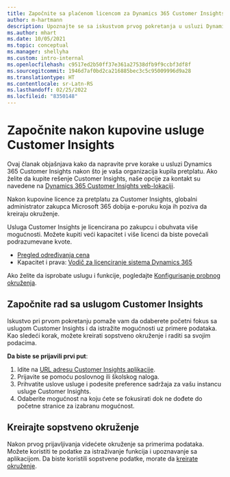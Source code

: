 ```yaml
---
title: Započnite sa plaćenom licencom za Dynamics 365 Customer Insights
author: m-hartmann
description: Upoznajte se sa iskustvom prvog pokretanja u usluzi Dynamics 365 Customer Insights i istražiti njene mogućnosti.
ms.author: mhart
ms.date: 10/05/2021
ms.topic: conceptual
ms.manager: shellyha
ms.custom: intro-internal
ms.openlocfilehash: c9517ed2b50ff37e361a27538dfb9f9ccbf3df8f
ms.sourcegitcommit: 1946d7af0bd2ca216885bec3c5c95009996d9a28
ms.translationtype: HT
ms.contentlocale: sr-Latn-RS
ms.lasthandoff: 02/25/2022
ms.locfileid: "8350148"
---
```

# <a name="get-started-after-purchasing-customer-insights"></a>Započnite nakon kupovine usluge Customer Insights

Ovaj članak objašnjava kako da napravite prve korake u usluzi Dynamics 365 Customer Insights nakon što je vaša organizacija kupila pretplatu. Ako želite da kupite rešenje Customer Insights, naše opcije za kontakt su navedene na [Dynamics 365 Customer Insights veb-lokaciji](https://dynamics.microsoft.com/ai/customer-insights/). 

Nakon kupovine licence za pretplatu za Customer Insights, globalni administrator zakupca Microsoft 365 dobija e-poruku koja ih poziva da kreiraju okruženje. 

Usluga Customer Insights je licencirana po zakupcu i obuhvata više mogućnosti. Možete kupiti veći kapacitet i više licenci da biste povećali podrazumevane kvote. 
- [Pregled određivanja cena](https://dynamics.microsoft.com/ai/customer-insights/pricing/)
- Kapacitet i prava: [Vodič za licenciranje sistema Dynamics 365](https://go.microsoft.com/fwlink/?LinkId=866544)

Ako želite da isprobate uslugu i funkcije, pogledajte [Konfigurisanje probnog okruženja](trial-signup.md).

## <a name="start-with-customer-insights"></a>Započnite rad sa uslugom Customer Insights

Iskustvo pri prvom pokretanju pomaže vam da odaberete početni fokus sa uslugom Customer Insights i da istražite mogućnosti uz primere podataka. Kao sledeći korak, možete kreirati sopstveno okruženje i raditi sa svojim podacima.

**Da biste se prijavili prvi put**:

1. Idite na [URL adresu Customer Insights aplikacije](https://home.ci.ai.dynamics.com).
1. Prijavite se pomoću poslovnog ili školskog naloga. 
1. Prihvatite uslove usluge i podesite preference sadržaja za vašu instancu usluge Customer Insights.
1. Odaberite mogućnost na koju ćete se fokusirati dok ne dođete do početne stranice za izabranu mogućnost.

## <a name="create-your-own-environment"></a>Kreirajte sopstveno okruženje

Nakon prvog prijavljivanja videćete okruženje sa primerima podataka. Možete koristiti te podatke za istraživanje funkcija i upoznavanje sa aplikacijom. Da biste koristili sopstvene podatke, morate da [kreirate okruženje](audience-insights/get-started-paid.md).



